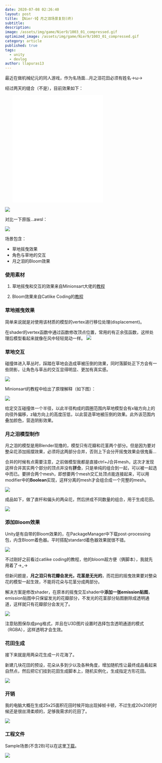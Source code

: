 ```yaml
---
date: 2020-07-08 02:26:40
layout: post
title: 【Nier·9】月之泪场景复刻(终)
subtitle: 
description: 
image: /assets/img/game/Nier9/1003_01_compressed.gif
optimized_image: /assets/img/game/Nier9/1003_01_compressed.gif
category: article
published: true
tags:
  - unity
  - devlog
author: llapuras13
---
```


最近在做机械纪元的同人游戏，作为名场面...月之泪花田必须有姓名→ω→

经过两天的缝合（不是），目前效果如下：

<div class="sketchfab-embed-wrapper">
<iframe src="//player.bilibili.com/player.html?aid=243774432&bvid=BV1Lv411z7V8&cid=211476225&page=1" scrolling="no" frameborder="no" framespacing="0" allowfullscreen="true"  height="355px" style="padding:0 5%" > </iframe>
</div>

![](/assets/img/game/Nier9/1003.gif)

对比一下原版...awsl：

![](/assets/img/game/Nier9/ref.jpg)


场景包含：

- 草地摇曳效果
- 角色与草地的交互
- 月之泪的Bloom效果


### 使用素材

1. 草地摇曳和交互的效果来自Minionsart大佬的[教程](https://www.patreon.com/posts/19844414?__cf_chl_captcha_tk__=31450b402e3322e8a717fed035a527270f83b3c7-1594318867-0-AYbvRq6XVTycUCNJ_OWY1Vm0ZxNHMeya_R14V3KtT9Y42e_BoIsgD1Mu-Qfc9RVyRpq8mP_E8vT2n_7r3FwO5Yub1XLq2FELmMEUPiUFEI0hTChXcYU5tbXLJ5WkKrQ4hFo3DJ365pU6hom0v55XMxF_2HXC0DFxn9D4GptIbq-AwemDCZi-bnm1GiKZQcBLXVOoDVxUnSeCJrXP1IYiITdRGspV9q-rhTpUUaKI00kG2CqlsNOnPQWEdBuINrVOinWlrwBKseL8qRcxJ0f7QCmC3I_VHj1I-ulTglrWQmlOPET83qW_8nb3B4B2-6ZQthDudy7nsWY4l75CUYFFnuVVJ_7wP5QaovII9qunwwwVXMPZe3WVFaXLuj4oakUtgrNe9rk5rE_DoFYvxdd-KJJ8UAK-479fhx98QK6Pvq8RIs0mCCY3k7YVRMoGixzF3QRrB-PRbHU04k1iyIxgMPvPbUsssI_poGPwHJu6gDewLW-jLA_Kh-hM4njNelxATWc4FVN8sqifuA-8GmVn0j0mYxv8vBAWUEy-uq523Ne05mVKuQS5OYzgLzz4kYSPWQ)

2. Bloom效果来自Catlike Coding的[教程](https://catlikecoding.com/unity/tutorials/advanced-rendering/bloom/)


### 草地摇曳效果

简单来说就是对使用该材质的模型的vertex进行移位处理(displacement)。

在shader的vertex函数中通过函数修改顶点位置，常用的有正余弦函数，这样处理后模型看起来就像在风中轻轻晃动一样。
![](/assets/img/game/Nier9/tutorial06.gif)


### 草地交互

碰撞体进入草丛时，踩踏在草地会造成草被压倒的效果，同时落脚处正下方会有一些阴影，让角色与草丛的交互显得明显、更加有真实感。

![](/assets/img/game/Nier9/tutorial07.gif)

Minionsart的教程中给出了原理解释（如下图）：

![](/assets/img/game/Nier9/tutorial01.png)

给定交互碰撞体一个半径，以此半径构成的圆圈范围内草地模型会有x轴方向上的向径外偏移，z轴方向上的高度压低，以此营造草地被压倒的效果。此外该范围内叠加颜色，营造阴影效果。


### 月之泪模型制作

月之泪的模型是用Blender现撸的，模型只有花瓣和花茎两个部分。但是因为要对整朵花添加摇摆效果，必须将这两部分合并，否则上下会分开摇曳效果会很鬼畜...

合并的时候有点需要注意，之前做模型我都是直接ctrl+J合并mesh，这次才发现这样合并其实两个部分的顶点并没有**拼合**，只是单纯的组合到一起，可以被一起选中而已。要拼合两个mesh，即想要两个mesh交汇处顶点能连接起来，可以用modifier中的**Boolean**实现，这样分离的mesh才会组合成一个完整的mesh。

![](/assets/img/game/Nier9/tutorial03.png)

成品如下，做了直杆和偏头的两朵花，然后拼成不同数量的组合，用于生成花田。

![](/assets/img/game/Nier9/lunar_model.png)


### 添加Bloom效果

Unity是有自带的Bloom效果的，在PackageManager中下载post-processing包，内含Bloom着色器。平时搭配standard着色器效果就很不错。

![](/assets/img/game/Nier9/tutorial02.png)

不过刚好之前看过catlike coding的教程，他的bloom超方便（俩脚本），我就先用着了→_→

但新问题是，**月之泪只有花瓣会发光，花茎是无光的**，而花田的摇曳效果要对整朵花的模型一起生效，不能将花朵与花茎分成两部分。

解决方案是修改shader，在原本的摇曳交互shader中**添加一张emission贴图**，emission贴图中只保留发光的花瓣部分，不发光的花茎部分贴图删除成透明通道，这样就只有花瓣部分会发光了。

![](/assets/img/game/Nier9/tutorial06.png)

注意贴图保存成png格式，并且在U3D图片设置时选择包含透明通道的模式（RGBA），这样透明才会生效。


### 花田生成

接下来就是用两朵花生成一片花海了。

新建几块花田的预设，花朵从多到少以及各种角度，增加随机性让最终成品看起来自然点，然后把它们挂到花田生成脚本上，随机实例化，生成指定方形花田。

![](/assets/img/game/Nier9/tutorial05.png)

### 开销

我的电脑大概在生成25x25面积花田时候开始出现掉帧卡顿，不过生成20x20的时候还是很丝滑柔顺的，足够我需求的花田了。

![](/assets/img/game/Nier9/tutorial04.png)


### 工程文件

Sample场景(不含2B)可以在这里[下载](https://github.com/llapuras/SomeUnityScripts/tree/master/BloomLunarTear)。

![](/assets/img/game/Nier9/1004.webp)

